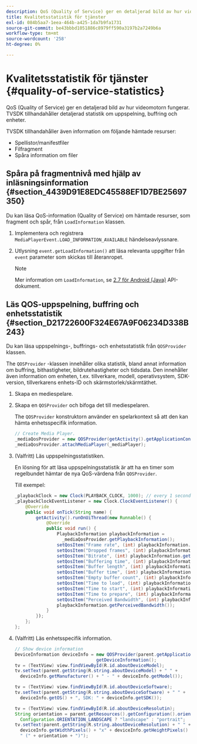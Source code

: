 ```yaml
---
description: QoS (Quality of Service) ger en detaljerad bild av hur videomotorn fungerar. TVSDK tillhandahåller detaljerad statistik om uppspelning, buffring och enheter.
title: Kvalitetsstatistik för tjänster
exl-id: 084b5aa7-1eea-464b-a425-1da7b9fa1731
source-git-commit: be43bbbd1051886c8979ff590a3197b2a7249b6a
workflow-type: tm+mt
source-wordcount: '258'
ht-degree: 0%

---
```


# Kvalitetsstatistik för tjänster {#quality-of-service-statistics}

QoS (Quality of Service) ger en detaljerad bild av hur videomotorn fungerar. TVSDK tillhandahåller detaljerad statistik om uppspelning, buffring och enheter.

TVSDK tillhandahåller även information om följande hämtade resurser:

* Spellistor/manifestfiler
* Filfragment
* Spåra information om filer

## Spåra på fragmentnivå med hjälp av inläsningsinformation {#section_4439D91E8EDC45588EF1D7BE25697350}

Du kan läsa QoS-information (Quality of Service) om hämtade resurser, som fragment och spår, från `LoadInformation` klassen.

1. Implementera och registrera `MediaPlayerEvent.LOAD_INFORMATION_AVAILABLE` händelseavlyssnare.
1. Utlysning `event.getLoadInformation()` att läsa relevanta uppgifter från `event` parameter som skickas till återanropet.

   >[!NOTE]
   >
   >Mer information om `LoadInformation`, se [2.7 för Android (Java)](https://help.adobe.com/en_US/primetime/api/psdk/javadoc_2.7/index.html) API-dokument.

## Läs QOS-uppspelning, buffring och enhetsstatistik {#section_D21722600F324E67A9F06234D338B243}

Du kan läsa uppspelnings-, buffrings- och enhetsstatistik från `QOSProvider` klassen.

The `QOSProvider` -klassen innehåller olika statistik, bland annat information om buffring, bithastigheter, bildrutehastigheter och tidsdata. Den innehåller även information om enheten, t.ex. tillverkare, modell, operativsystem, SDK-version, tillverkarens enhets-ID och skärmstorlek/skärmtäthet.

1. Skapa en mediespelare.
1. Skapa en `QOSProvider` och bifoga det till mediespelaren.

   The `QOSProvider` konstruktorn använder en spelarkontext så att den kan hämta enhetsspecifik information.

   ```java
   // Create Media Player. 
   _mediaQosProvider = new QOSProvider(getActivity().getApplicationContext()); 
   _mediaQosProvider.attachMediaPlayer(_mediaPlayer);
   ```

1. (Valfritt) Läs uppspelningsstatistiken.

   En lösning för att läsa uppspelningsstatistik är att ha en timer som regelbundet hämtar de nya QoS-värdena från `QOSProvider`.

   Till exempel:

   ```java
   _playbackClock = new Clock(PLAYBACK_CLOCK, 1000); // every 1 second 
   _playbackClockEventListener = new Clock.ClockEventListener() { 
       @Override 
       public void onTick(String name) { 
           getActivity().runOnUiThread(new Runnable() { 
               @Override 
               public void run() { 
                   PlaybackInformation playbackInformation =  
                     _mediaQosProvider.getPlaybackInformation();  
                   setQosItem("Frame rate", (int) playbackInformation.getFrameRate());  
                   setQosItem("Dropped frames", (int) playbackInformation.getDroppedFrameCount()); 
                   setQosItem("Bitrate", (int) playbackInformation.getBitrate()); 
                   setQosItem("Buffering time", (int) playbackInformation.getBufferingTime());  
                   setQosItem("Buffer length", (int) playbackInformation.getBufferLength());  
                   setQosItem("Buffer time", (int) playbackInformation.getBufferTime());  
                   setQosItem("Empty buffer count", (int) playbackInformation.getEmptyBufferCount());  
                   setQosItem("Time to load", (int) playbackInformation.getTimeToLoad());  
                   setQosItem("Time to start", (int) playbackInformation.getTimeToStart()); 
                   setQosItem("Time to prepare", (int) playbackInformation.getTimeToPrepare()); 
                   setQosItem("Perceived Bandwidth", (int) playbackInformation.getPerceivedBandwidth());   
                   playbackInformation.getPerceivedBandwidth()); 
               } 
           }); 
       }; 
   }; 
   ```

1. (Valfritt) Läs enhetsspecifik information.

   ```java
   // Show device information 
   DeviceInformation deviceInfo = new QOSProvider(parent.getApplicationContext()). 
                                  getDeviceInformation(); 
   tv = (TextView) view.findViewById(R.id.aboutDeviceModel); 
   tv.setText(parent.getString(R.string.aboutDeviceModel) + " " +  
     deviceInfo.getManufacturer() + " - " + deviceInfo.getModel()); 
   
   tv = (TextView) view.findViewById(R.id.aboutDeviceSoftware); 
   tv.setText(parent.getString(R.string.aboutDeviceSoftware) + " " +  
     deviceInfo.getOS() + ", SDK: " + deviceInfo.getSDK()); 
   
   tv = (TextView) view.findViewById(R.id.aboutDeviceResolutin); 
   String orientation = parent.getResources().getConfiguration().orientation ==  
     Configuration.ORIENTATION_LANDSCAPE ? "landscape" : "portrait"; 
   tv.setText(parent.getString(R.string.aboutDeviceResolution) + " " +  
     deviceInfo.getWidthPixels() + "x" + deviceInfo.getHeightPixels() +  
     " (" + orientation + ")"); 
   ```

